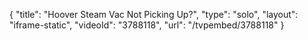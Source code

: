 {
    "title": "Hoover Steam Vac Not Picking Up?",
    "type": "solo",
    "layout": "iframe-static",
    "videoId": "3788118",
    "url": "\/tvpembed\/3788118"
}